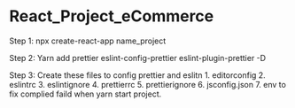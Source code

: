 # React_Project_eCommerce

Step 1: npx create-react-app name_project

Step 2: Yarn add prettier eslint-config-prettier eslint-plugin-prettier -D

Step 3: Create these files to config prettier and eslitn 1. editorconfig 2. eslintrc 3. eslintignore 4. prettierrc 5. prettierignore 6. jsconfig.json 7. env to fix complied faild when yarn start project.
